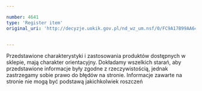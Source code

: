 ```yaml
---

number: 4641
type: 'Register item'
original_uri: 'http://decyzje.uokik.gov.pl/nd_wz_um.nsf/0/FC9A17B99AA646B5C1257B71003B085B?OpenDocument'


---
```


Przedstawione charakterystyki i zastosowania produktów dostępnych w sklepie, mają charakter orientacyjny. Dokładamy wszelkich starań, aby przedstawione informacje były zgodne z rzeczywistością, jednak zastrzegamy sobie prawo do błędów na stronie. Informacje zawarte na stronie nie mogą być podstawą jakichkolwiek roszczeń
